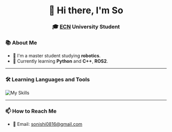 <h1 align="center">👋 Hi there, I'm So</h1>
<h3 align="center">🎓 <a href="https://www.ec-nantes.fr/english-version">ECN</a> University Student </h3>

### 📚 About Me 

- 🤖 I'm a master student studying **robotics**.
- 💪 Currently learning **Python** and **C++**, **ROS2**.
<!-- - 🌱 Interested in ???. -->

---

### 🛠 Learning Languages and Tools

![My Skills](https://skillicons.dev/icons?i=html,css,py,cpp,ros,matlab,aws,anaconda,linux,github,vscode,pycharm,linkedin,discord&theme=light&perline=3)

---

### 📫 How to Reach Me

- 📧 Email: [sonishi0816@gmail.com](mailto:sonishi0816@gmail.com)
<!---
// - 💼 LinkedIn: [Your LinkedIn](https://www.linkedin.com/in/your-linkedin/)
// - 🌐 Portfolio: [Your Portfolio](https://your-portfolio.com)
--->


